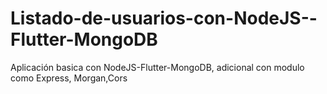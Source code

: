 # Listado-de-usuarios-con-NodeJS--Flutter-MongoDB
Aplicación basica con NodeJS-Flutter-MongoDB, adicional con modulo como Express, Morgan,Cors
